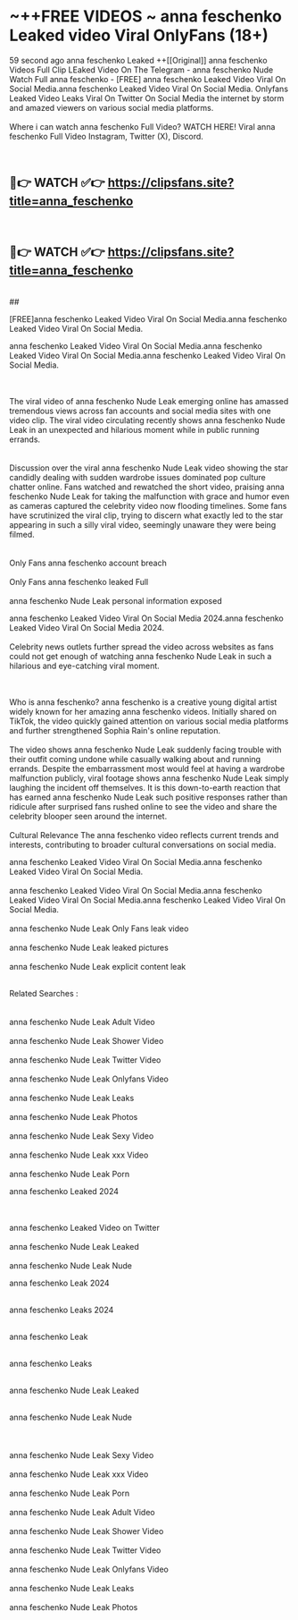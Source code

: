 # ~++FREE VIDEOS ~ anna feschenko Leaked video Viral OnlyFans (18+)<br>


59 second ago anna feschenko Leaked ++[[Original]] anna feschenko Videos Full Clip LEaked Video On The Telegram  - anna feschenko Nude  Watch Full anna feschenko - [FREE] anna feschenko Leaked Video Viral On Social Media.anna feschenko Leaked Video Viral On Social Media.   Onlyfans Leaked Video Leaks Viral On Twitter On Social Media the internet by storm and amazed viewers on various social media platforms. <br><br>
Where i can watch anna feschenko Full Video? WATCH HERE! Viral anna feschenko Full Video Instagram, Twitter (X), Discord. <br>


 <br>

##  🔴👉 WATCH ✅👉  <a href="https://clipsfans.site?title=anna_feschenko&ref=git">https://clipsfans.site?title=anna_feschenko</a> <br>
  <br>

##  🔴👉 WATCH ✅👉  <a href="https://clipsfans.site?title=anna_feschenko&ref=git">https://clipsfans.site?title=anna_feschenko</a> <br>
  <br>
  ##



[FREE]anna feschenko Leaked Video Viral On Social Media.anna feschenko Leaked Video Viral On Social Media. <br>

anna feschenko Leaked Video Viral On Social Media.anna feschenko Leaked Video Viral On Social Media.anna feschenko Leaked Video Viral On Social Media. <br>


  <br>

  <br>
The viral video of anna feschenko Nude Leak emerging online has amassed tremendous views across fan accounts and social media sites with one video clip. The viral video circulating recently shows anna feschenko Nude Leak in an unexpected and hilarious moment while in public running errands.<br>
<br>


<br>
Discussion over the viral anna feschenko Nude Leak video showing the star candidly dealing with sudden wardrobe issues dominated pop culture chatter online. Fans watched and rewatched the short video, praising anna feschenko Nude Leak for taking the malfunction with grace and humor even as cameras captured the celebrity video now flooding timelines. Some fans have scrutinized the viral clip, trying to discern what exactly led to the star appearing in such a silly viral video, seemingly unaware they were being filmed.<br>
<br>
<br> 
Only Fans anna feschenko account breach<br>
<br>
Only Fans anna feschenko leaked Full <br>
<br>
anna feschenko Nude Leak personal information exposed<br>

anna feschenko Leaked Video Viral On Social Media 2024.anna feschenko Leaked Video Viral On Social Media 2024. <br>
<br>
Celebrity news outlets further spread the video across websites as fans could not get enough of watching anna feschenko Nude Leak in such a hilarious and eye-catching viral moment.<br>
<br>

<br>
Who is anna feschenko? anna feschenko is a creative young digital artist widely known for her amazing anna feschenko videos. Initially shared on TikTok, the video quickly gained attention on various social media platforms and further strengthened Sophia Rain's online reputation.<br>
<br>
The video shows anna feschenko Nude Leak suddenly facing trouble with their outfit coming undone while casually walking about and running errands. Despite the embarrassment most would feel at having a wardrobe malfunction publicly, viral footage shows anna feschenko Nude Leak simply laughing the incident off themselves. It is this down-to-earth reaction that has earned anna feschenko Nude Leak such positive responses rather than ridicule after surprised fans rushed online to see the video and share the celebrity blooper seen around the internet.<br>
<br>
Cultural Relevance The anna feschenko video reflects current trends and interests, contributing to broader cultural conversations on social media.<br>

anna feschenko Leaked Video Viral On Social Media.anna feschenko Leaked Video Viral On Social Media.<br>
<br>
anna feschenko Leaked Video Viral On Social Media.anna feschenko Leaked Video Viral On Social Media.anna feschenko Leaked Video Viral On Social Media.<br>
<br>
anna feschenko Nude Leak Only Fans leak video<br>
<br>
anna feschenko Nude Leak leaked pictures<br>
<br>
anna feschenko Nude Leak explicit content leak<br>


<br>
Related Searches :<br>
<br>

<br>
anna feschenko Nude Leak Adult Video<br>
<br>
anna feschenko Nude Leak Shower Video<br>
<br>
anna feschenko Nude Leak Twitter Video<br>
<br>
anna feschenko Nude Leak Onlyfans Video<br>
<br>
anna feschenko Nude Leak Leaks<br>
<br>
anna feschenko Nude Leak Photos<br>

<br>
anna feschenko Nude Leak Sexy Video<br>
<br>
anna feschenko Nude Leak xxx Video<br>
<br>
anna feschenko Nude Leak Porn<br>

anna feschenko  Leaked 2024 <br> <br>
<br>

anna feschenko Leaked Video on Twitter <br>
<br>
anna feschenko Nude Leak Leaked<br>
<br>
anna feschenko Nude Leak Nude<br>


anna feschenko  Leak 2024 <br> <br>



anna feschenko  Leaks 2024 <br> <br>



 
anna feschenko  Leak<br> <br>



anna feschenko  Leaks<br> <br>


anna feschenko Nude Leak Leaked<br> <br>

anna feschenko Nude Leak Nude<br> <br>
<br> <br>
anna feschenko Nude Leak Sexy Video
<br> <br>
anna feschenko Nude Leak xxx Video
<br> <br>
anna feschenko Nude Leak Porn
<br> <br>
anna feschenko Nude Leak Adult Video
<br> <br>
anna feschenko Nude Leak Shower Video
<br> <br>
anna feschenko Nude Leak Twitter Video
<br> <br>
anna feschenko Nude Leak Onlyfans Video
<br> <br>
anna feschenko Nude Leak Leaks
<br> <br>
anna feschenko Nude Leak Photos






</p>




 



</p>










